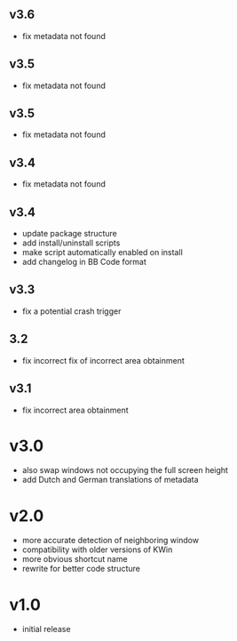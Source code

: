 ## v3.6
- fix metadata not found

## v3.5
- fix metadata not found

## v3.5
- fix metadata not found

## v3.4
- fix metadata not found

## v3.4
- update package structure
- add install/uninstall scripts
- make script automatically enabled on install
- add changelog in BB Code format

## v3.3

- fix a potential crash trigger

## 3.2

- fix incorrect fix of incorrect area obtainment

## v3.1

- fix incorrect area obtainment

# v3.0

- also swap windows not occupying the full screen height
- add Dutch and German translations of metadata 

# v2.0

- more accurate detection of neighboring window
- compatibility with older versions of KWin
- more obvious shortcut name
- rewrite for better code structure

# v1.0

- initial release
